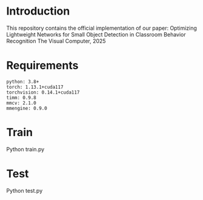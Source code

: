 # Introduction
This repository contains the official implementation of our paper:
Optimizing Lightweight Networks for Small Object Detection in Classroom Behavior Recognition
The Visual Computer, 2025
# Requirements
    python: 3.8+
    torch: 1.13.1+cuda117
    torchvision: 0.14.1+cuda117
    timm: 0.9.8
    mmcv: 2.1.0
    mmengine: 0.9.0
# Train
Python train.py
# Test
Python test.py
